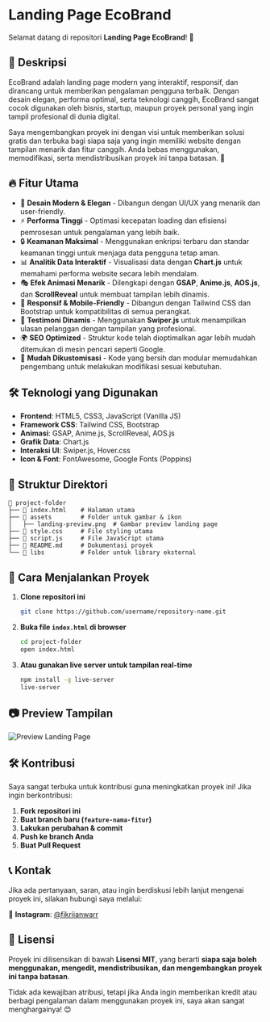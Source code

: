 # Landing Page EcoBrand

Selamat datang di repositori **Landing Page EcoBrand**! 🚀

## 📌 Deskripsi

EcoBrand adalah landing page modern yang interaktif, responsif, dan dirancang untuk memberikan pengalaman pengguna terbaik. Dengan desain elegan, performa optimal, serta teknologi canggih, EcoBrand sangat cocok digunakan oleh bisnis, startup, maupun proyek personal yang ingin tampil profesional di dunia digital.

Saya mengembangkan proyek ini dengan visi untuk memberikan solusi gratis dan terbuka bagi siapa saja yang ingin memiliki website dengan tampilan menarik dan fitur canggih. Anda bebas menggunakan, memodifikasi, serta mendistribusikan proyek ini tanpa batasan. 🎉

## 🔥 Fitur Utama

- 🌟 **Desain Modern & Elegan** - Dibangun dengan UI/UX yang menarik dan user-friendly.
- ⚡ **Performa Tinggi** - Optimasi kecepatan loading dan efisiensi pemrosesan untuk pengalaman yang lebih baik.
- 🔒 **Keamanan Maksimal** - Menggunakan enkripsi terbaru dan standar keamanan tinggi untuk menjaga data pengguna tetap aman.
- 📊 **Analitik Data Interaktif** - Visualisasi data dengan **Chart.js** untuk memahami performa website secara lebih mendalam.
- 🎭 **Efek Animasi Menarik** - Dilengkapi dengan **GSAP**, **Anime.js**, **AOS.js**, dan **ScrollReveal** untuk membuat tampilan lebih dinamis.
- 📱 **Responsif & Mobile-Friendly** - Dibangun dengan Tailwind CSS dan Bootstrap untuk kompatibilitas di semua perangkat.
- 💬 **Testimoni Dinamis** - Menggunakan **Swiper.js** untuk menampilkan ulasan pelanggan dengan tampilan yang profesional.
- 🌍 **SEO Optimized** - Struktur kode telah dioptimalkan agar lebih mudah ditemukan di mesin pencari seperti Google.
- 🎨 **Mudah Dikustomisasi** - Kode yang bersih dan modular memudahkan pengembang untuk melakukan modifikasi sesuai kebutuhan.

## 🛠️ Teknologi yang Digunakan

- **Frontend**: HTML5, CSS3, JavaScript (Vanilla JS)
- **Framework CSS**: Tailwind CSS, Bootstrap
- **Animasi**: GSAP, Anime.js, ScrollReveal, AOS.js
- **Grafik Data**: Chart.js
- **Interaksi UI**: Swiper.js, Hover.css
- **Icon & Font**: FontAwesome, Google Fonts (Poppins)

## 📂 Struktur Direktori

```
📂 project-folder
├── 📄 index.html    # Halaman utama
├── 📂 assets        # Folder untuk gambar & ikon
│   ├── landing-preview.png  # Gambar preview landing page
├── 📄 style.css     # File styling utama
├── 📄 script.js     # File JavaScript utama
├── 📄 README.md     # Dokumentasi proyek
└── 📂 libs          # Folder untuk library eksternal
```

## 🚀 Cara Menjalankan Proyek

1. **Clone repositori ini**
   ```sh
   git clone https://github.com/username/repository-name.git
   ```
2. **Buka file `index.html` di browser**
   ```sh
   cd project-folder
   open index.html
   ```
3. **Atau gunakan live server untuk tampilan real-time**
   ```sh
   npm install -g live-server
   live-server
   ```

## 📷 Preview Tampilan

![Preview Landing Page](assets/image.png)

## 🛠️ Kontribusi

Saya sangat terbuka untuk kontribusi guna meningkatkan proyek ini! Jika ingin berkontribusi:

1. **Fork repositori ini**
2. **Buat branch baru (`feature-nama-fitur`)**
3. **Lakukan perubahan & commit**
4. **Push ke branch Anda**
5. **Buat Pull Request**

## 📞 Kontak

Jika ada pertanyaan, saran, atau ingin berdiskusi lebih lanjut mengenai proyek ini, silakan hubungi saya melalui:

📸 **Instagram**: [@fikriianwarr](https://www.instagram.com/fikriianwarr)

## 📜 Lisensi

Proyek ini dilisensikan di bawah **Lisensi MIT**, yang berarti **siapa saja boleh menggunakan, mengedit, mendistribusikan, dan mengembangkan proyek ini tanpa batasan**.

Tidak ada kewajiban atribusi, tetapi jika Anda ingin memberikan kredit atau berbagi pengalaman dalam menggunakan proyek ini, saya akan sangat menghargainya! 😊

